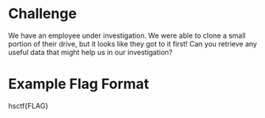 # Challenge
We have an employee under investigation. We were able to clone a small portion of their drive, but it looks like they got to it first! Can you retrieve any useful data that might help us in our investigation?

# Example Flag Format
hsctf{FLAG}
